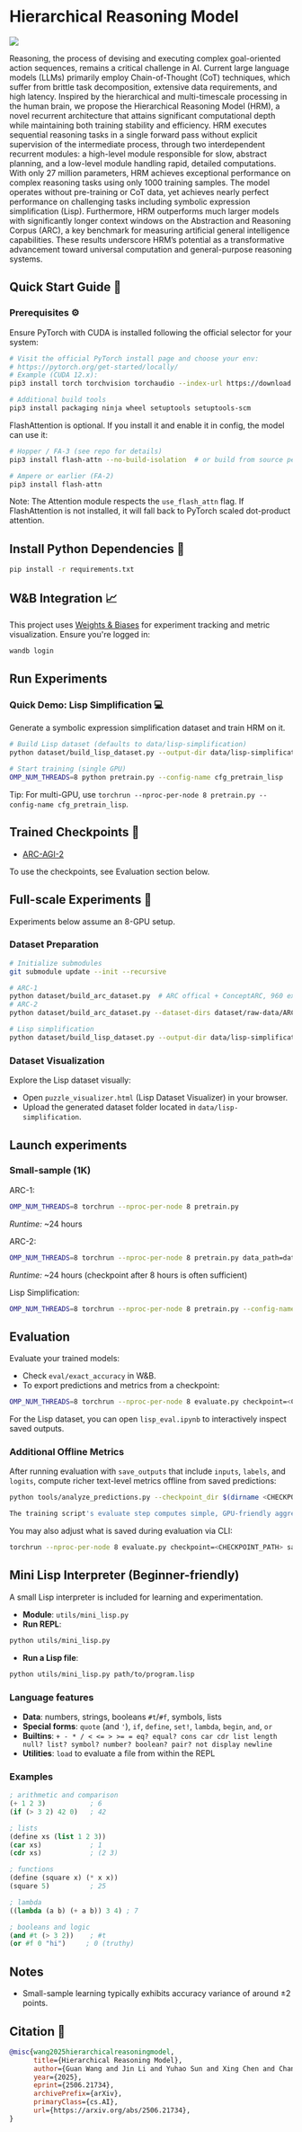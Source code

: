 # Hierarchical Reasoning Model

![](./assets/hrm.png)

Reasoning, the process of devising and executing complex goal-oriented action sequences, remains a critical challenge in AI.
Current large language models (LLMs) primarily employ Chain-of-Thought (CoT) techniques, which suffer from brittle task decomposition, extensive data requirements, and high latency. Inspired by the hierarchical and multi-timescale processing in the human brain, we propose the Hierarchical Reasoning Model (HRM), a novel recurrent architecture that attains significant computational depth while maintaining both training stability and efficiency.
HRM executes sequential reasoning tasks in a single forward pass without explicit supervision of the intermediate process, through two interdependent recurrent modules: a high-level module responsible for slow, abstract planning, and a low-level module handling rapid, detailed computations. With only 27 million parameters, HRM achieves exceptional performance on complex reasoning tasks using only 1000 training samples. The model operates without pre-training or CoT data, yet achieves nearly perfect performance on challenging tasks including symbolic expression simplification (Lisp).
Furthermore, HRM outperforms much larger models with significantly longer context windows on the Abstraction and Reasoning Corpus (ARC), a key benchmark for measuring artificial general intelligence capabilities.
These results underscore HRM’s potential as a transformative advancement toward universal computation and general-purpose reasoning systems.

 
## Quick Start Guide 🚀

### Prerequisites ⚙️

Ensure PyTorch with CUDA is installed following the official selector for your system:

```bash
# Visit the official PyTorch install page and choose your env:
# https://pytorch.org/get-started/locally/
# Example (CUDA 12.x):
pip3 install torch torchvision torchaudio --index-url https://download.pytorch.org/whl/cu121

# Additional build tools
pip3 install packaging ninja wheel setuptools setuptools-scm
```

FlashAttention is optional. If you install it and enable it in config, the model can use it:

```bash
# Hopper / FA-3 (see repo for details)
pip3 install flash-attn --no-build-isolation  # or build from source per docs

# Ampere or earlier (FA-2)
pip3 install flash-attn
```

Note: The Attention module respects the `use_flash_attn` flag. If FlashAttention is not installed, it will fall back to PyTorch scaled dot-product attention.

## Install Python Dependencies 🐍

```bash
pip install -r requirements.txt
```

## W&B Integration 📈

This project uses [Weights & Biases](https://wandb.ai/) for experiment tracking and metric visualization. Ensure you're logged in:

```bash
wandb login
```

## Run Experiments

### Quick Demo: Lisp Simplification 💻

Generate a symbolic expression simplification dataset and train HRM on it.

```bash
# Build Lisp dataset (defaults to data/lisp-simplification)
python dataset/build_lisp_dataset.py --output-dir data/lisp-simplification

# Start training (single GPU)
OMP_NUM_THREADS=8 python pretrain.py --config-name cfg_pretrain_lisp
```

Tip: For multi-GPU, use `torchrun --nproc-per-node 8 pretrain.py --config-name cfg_pretrain_lisp`.

## Trained Checkpoints 🚧

 - [ARC-AGI-2](https://huggingface.co/sapientinc/HRM-checkpoint-ARC-2)

To use the checkpoints, see Evaluation section below.

## Full-scale Experiments 🔵

Experiments below assume an 8-GPU setup.

### Dataset Preparation

```bash
# Initialize submodules
git submodule update --init --recursive

# ARC-1
python dataset/build_arc_dataset.py  # ARC offical + ConceptARC, 960 examples
# ARC-2
python dataset/build_arc_dataset.py --dataset-dirs dataset/raw-data/ARC-AGI-2/data --output-dir data/arc-2-aug-1000  # ARC-2 official, 1120 examples

# Lisp simplification
python dataset/build_lisp_dataset.py --output-dir data/lisp-simplification
```

### Dataset Visualization

Explore the Lisp dataset visually:

* Open `puzzle_visualizer.html` (Lisp Dataset Visualizer) in your browser.
* Upload the generated dataset folder located in `data/lisp-simplification`.

## Launch experiments

### Small-sample (1K)

ARC-1:

```bash
OMP_NUM_THREADS=8 torchrun --nproc-per-node 8 pretrain.py 
```

*Runtime:* ~24 hours

ARC-2:

```bash
OMP_NUM_THREADS=8 torchrun --nproc-per-node 8 pretrain.py data_path=data/arc-2-aug-1000
```

*Runtime:* ~24 hours (checkpoint after 8 hours is often sufficient)

Lisp Simplification:

```bash
OMP_NUM_THREADS=8 torchrun --nproc-per-node 8 pretrain.py --config-name cfg_pretrain_lisp
```

## Evaluation

Evaluate your trained models:

* Check `eval/exact_accuracy` in W&B.
* To export predictions and metrics from a checkpoint:

```bash
OMP_NUM_THREADS=8 torchrun --nproc-per-node 8 evaluate.py checkpoint=<CHECKPOINT_PATH>
```

For the Lisp dataset, you can open `lisp_eval.ipynb` to interactively inspect saved outputs.

### Additional Offline Metrics

After running evaluation with `save_outputs` that include `inputs`, `labels`, and `logits`, compute richer text-level metrics offline from saved predictions:

```bash
python tools/analyze_predictions.py --checkpoint_dir $(dirname <CHECKPOINT_PATH>)

The training script's evaluate step computes simple, GPU-friendly aggregates and saves the requested tensors. Advanced metrics are calculated here offline for modularity and clarity.
```

You may also adjust what is saved during evaluation via CLI:

```bash
torchrun --nproc-per-node 8 evaluate.py checkpoint=<CHECKPOINT_PATH> save_outputs='["inputs","labels","logits"]'
```

## Mini Lisp Interpreter (Beginner-friendly)

A small Lisp interpreter is included for learning and experimentation.

- **Module**: `utils/mini_lisp.py`
- **Run REPL**:

```bash
python utils/mini_lisp.py
```

- **Run a Lisp file**:

```bash
python utils/mini_lisp.py path/to/program.lisp
```

### Language features
- **Data**: numbers, strings, booleans `#t`/`#f`, symbols, lists
- **Special forms**: `quote` (and `'`), `if`, `define`, `set!`, `lambda`, `begin`, `and`, `or`
- **Builtins**: `+ - * / < <= > >= = eq? equal? cons car cdr list length null? list? symbol? number? boolean? pair? not display newline`
- **Utilities**: `load` to evaluate a file from within the REPL

### Examples

```lisp
; arithmetic and comparison
(+ 1 2 3)           ; 6
(if (> 3 2) 42 0)   ; 42

; lists
(define xs (list 1 2 3))
(car xs)            ; 1
(cdr xs)            ; (2 3)

; functions
(define (square x) (* x x))
(square 5)          ; 25

; lambda
((lambda (a b) (+ a b)) 3 4) ; 7

; booleans and logic
(and #t (> 3 2))    ; #t
(or #f 0 "hi")     ; 0 (truthy)
```

## Notes

 - Small-sample learning typically exhibits accuracy variance of around ±2 points.
 

## Citation 📜

```bibtex
@misc{wang2025hierarchicalreasoningmodel,
      title={Hierarchical Reasoning Model}, 
      author={Guan Wang and Jin Li and Yuhao Sun and Xing Chen and Changling Liu and Yue Wu and Meng Lu and Sen Song and Yasin Abbasi Yadkori},
      year={2025},
      eprint={2506.21734},
      archivePrefix={arXiv},
      primaryClass={cs.AI},
      url={https://arxiv.org/abs/2506.21734}, 
}
```
